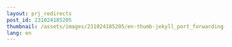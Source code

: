 ```yaml
---
layout: prj_redirects
post_id: 231024185205
thumbnail: /assets/images/231024185205/en-thumb-jekyll_port_forwarding-vm-port-forwarding.png
lang: en
---
```

